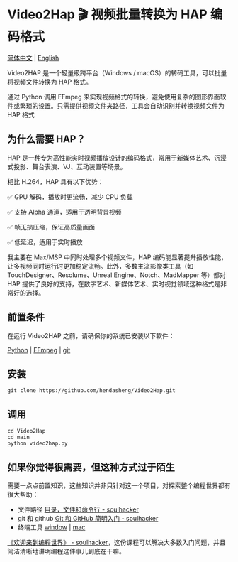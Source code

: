 # Video2Hap 🎬  视频批量转换为 HAP 编码格式

[简体中文](README.md) | [English](README_EN.md)

Video2HAP 是一个轻量级跨平台（Windows / macOS）的转码工具，可以批量将视频文件转换为 HAP 格式。

通过 Python 调用 FFmpeg 来实现视频格式的转换，避免使用复杂的图形界面软件或繁琐的设置。只需提供视频文件夹路径，工具会自动识别并转换视频文件为 HAP 格式

## 为什么需要 HAP？
HAP 是一种专为高性能实时视频播放设计的编码格式，常用于新媒体艺术、沉浸式投影、舞台表演、VJ、互动装置等场景。

相比 H.264，HAP 具有以下优势：

✅ GPU 解码，播放时更流畅，减少 CPU 负载

✅ 支持 Alpha 通道，适用于透明背景视频

✅ 帧无损压缩，保证高质量画面

✅ 低延迟，适用于实时播放

我主要在 Max/MSP 中同时处理多个视频文件，HAP 编码能显著提升播放性能，让多视频同时运行时更加稳定流畅。此外，多数主流影像类工具（如 TouchDesigner、Resolume、Unreal Engine、Notch、MadMapper 等）都对 HAP 提供了良好的支持，在数字艺术、新媒体艺术、实时视觉领域这种格式是非常好的选择。

## 前置条件
在运行 Video2HAP 之前，请确保你的系统已安装以下软件：

[Python](https://www.python.org/) | [FFmpeg](https://ffmpeg.org/) | [git](https://git-scm.com/)

## 安装
``` 
git clone https://github.com/hendasheng/Video2Hap.git 
```

## 调用
```
cd Video2Hap
cd main
python video2hap.py
```

## 如果你觉得很需要，但这种方式过于陌生
需要一点点前置知识，这些知识并非只针对这一个项目，对探索整个编程世界都有很大帮助：
- 文件路径 [目录，文件和命令行 - soulhacker](https://www.bilibili.com/video/BV1aE41117cN/?spm_id_from=333.1387.upload.video_card.click&vd_source=6c68891752436b0097051bf700e169a9)
- git 和 github [Git 和 GitHub 简明入门 - soulhacker](https://www.bilibili.com/video/BV1LE411a7dY/?spm_id_from=333.1387.upload.video_card.click&vd_source=6c68891752436b0097051bf700e169a9)
- 终端工具 [window](https://www.bilibili.com/video/BV1jE411y7FQ/?spm_id_from=333.1387.collection.video_card.click&vd_source=6c68891752436b0097051bf700e169a9) | [mac](https://www.bilibili.com/video/BV1gt411N7Ez/?spm_id_from=333.1387.collection.video_card.click)

[《欢迎来到编程世界》 - soulhacker](https://space.bilibili.com/760331/lists/353626?type=season)，这份课程可以解决大多数入门问题，并且简洁清晰地讲明编程这件事儿到底在干嘛。